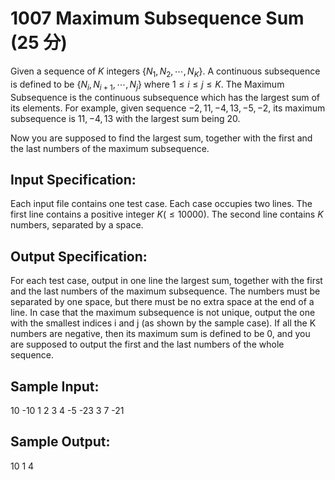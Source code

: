 # 1007 Maximum Subsequence Sum (25 分)

Given a sequence of $K$ integers $\{N_1, N_2, \cdots, N_K\}$. A continuous subsequence is defined to be  $\{N_i, N_{i+1}, \cdots, N_j\}$ where $1 ≤ i ≤ j ≤ K$. The Maximum Subsequence is the continuous subsequence which has the largest sum of its elements. For example, given sequence ${ -2, 11, -4, 13, -5, -2 }$, its maximum subsequence is ${ 11, -4, 13 }$ with the largest sum being 20.

Now you are supposed to find the largest sum, together with the first and the last numbers of the maximum subsequence.

## Input Specification:
Each input file contains one test case. Each case occupies two lines. The first line contains a positive integer $K (≤10000)$. The second line contains $K$ numbers, separated by a space.

## Output Specification:
For each test case, output in one line the largest sum, together with the first and the last numbers of the maximum subsequence. The numbers must be separated by one space, but there must be no extra space at the end of a line. In case that the maximum subsequence is not unique, output the one with the smallest indices i and j (as shown by the sample case). If all the K numbers are negative, then its maximum sum is defined to be 0, and you are supposed to output the first and the last numbers of the whole sequence.

## Sample Input:
10
-10 1 2 3 4 -5 -23 3 7 -21

## Sample Output:
10 1 4
